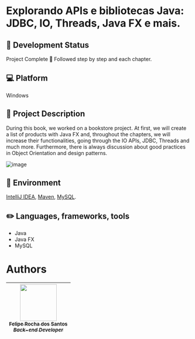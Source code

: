 # Explorando APIs e bibliotecas Java: JDBC, IO, Threads, Java FX e mais.



## 🏁 Development Status
Project Complete 🚧
Followed step by step and each chapter.

## 💻 Platform
Windows

## 📝 Project Description
During this book, we worked on a bookstore project. At first, we will create a list of products with Java FX and, throughout the chapters, we will increase their functionalities, going through the IO APIs, JDBC, Threads and much more. Furthermore, there is always discussion about good practices in Object Orientation and design patterns.

![image](https://https://m.media-amazon.com/images/I/41JZuavyaSL.jpg)

## 🔨 Environment
[IntelliJ IDEA](https://www.jetbrains.com/pt-br/idea/download), [Maven](https://maven.apache.org),
[MySQL](https://https://www.mysql.com/).

## ✏️ Languages, frameworks, tools
* Java
* Java FX
* MySQL

# Authors

| [<img src="https://gitlab.com/uploads/-/system/user/avatar/13638955/avatar.png?width=400" width=100><br><sub>Felipe Rocha dos Santos</sub><br><sub><i>Back-end Developer</i></sub>](https://github.com/FRSantos-Dev) |
| :---: |

